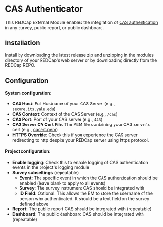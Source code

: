 # CAS Authenticator

This REDCap External Module enables the integration of [CAS authentication](https://en.wikipedia.org/wiki/Central_Authentication_Service) in any survey, public report, or public dashboard.

## Installation

Install by downloading the latest release zip and unzipping in the modules directory of your REDCap's web server or by downloading directly from the REDCap REPO.

## Configuration

#### System configuration: 

- **CAS Host**: Full Hostname of your CAS Server (e.g., `secure.its.yale.edu`)
- **CAS Context**: Context of the CAS Server (e.g., `/cas`)
- **CAS Port**: Port of your CAS server (e.g., `443`)
- **CAS Server CA Cert File**: The PEM file containing your CAS server's cert (e.g., [cacert.pem](https://curl.se/docs/caextract.html))
- **HTTPS Override**: Check this if you experience the CAS server redirecting to http despite your REDCap server using https protocol.
  
#### Project configuration:

- **Enable logging**: Check this to enable logging of CAS authentication events in the project's logging module
- **Survey subsettings** (repeatable)
  - **Event**: The specific event in which the CAS authentication should be enabled (leave blank to apply to all events)
  - **Survey**: The survey instrument CAS should be integrated with
  - **ID Field**: Optional. This allows the EM to store the username of the person who authenticated. It should be a text field on the survey defined above
- **Report**: The public report CAS should be integrated with (repeatable)
- **Dashboard**: The public dashboard CAS should be integrated with (repeatable)
